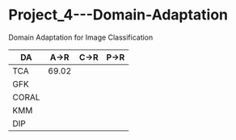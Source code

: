 # Project_4---Domain-Adaptation
Domain Adaptation for Image Classification

| DA | A->R | C->R | P->R |
|-|-|-|-|
| TCA | 69.02 | | |
| GFK ||||
| CORAL ||||
| KMM ||||
| DIP ||||

